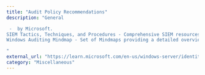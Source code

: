 ```yaml
---
title: "Audit Policy Recommendations"
description: "General

 -  by Microsoft.
SIEM Tactics, Techniques, and Procedures - Comprehensive SIEM resources be TonyPhipps.
Windows Auditing Mindmap - Set of Mindmaps providing a detailed overview of the different Windows auditing capacities and event log files.

"
external_url: "https://learn.microsoft.com/en-us/windows-server/identity/ad-ds/plan/security-best-practices/audit-policy-recommendations"
category: "Miscellaneous"
---
```

